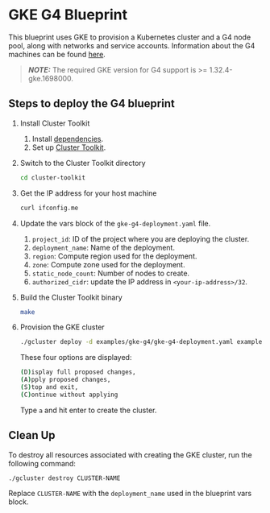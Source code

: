 # GKE G4 Blueprint

This blueprint uses GKE to provision a Kubernetes cluster and a G4 node pool, along with networks and service accounts. Information about the G4 machines can be found [here](https://cloud.google.com/blog/products/compute/introducing-g4-vm-with-nvidia-rtx-pro-6000).

> **_NOTE:_** The required GKE version for G4 support is >= 1.32.4-gke.1698000.

## Steps to deploy the G4 blueprint

1. Install Cluster Toolkit
    1. Install [dependencies](https://cloud.google.com/cluster-toolkit/docs/setup/install-dependencies).
    1. Set up [Cluster Toolkit](https://cloud.google.com/cluster-toolkit/docs/setup/configure-environment).
1. Switch to the Cluster Toolkit directory

   ```sh
   cd cluster-toolkit
   ```

1. Get the IP address for your host machine

   ```sh
   curl ifconfig.me
   ```

1. Update the vars block of the `gke-g4-deployment.yaml` file.
    1. `project_id`: ID of the project where you are deploying the cluster.
    1. `deployment_name`: Name of the deployment.
    1. `region`: Compute region used for the deployment.
    1. `zone`: Compute zone used for the deployment.
    1. `static_node_count`: Number of nodes to create.
    1. `authorized_cidr`: update the IP address in `<your-ip-address>/32`.
1. Build the Cluster Toolkit binary

   ```sh
   make
   ```

1. Provision the GKE cluster

   ```sh
   ./gcluster deploy -d examples/gke-g4/gke-g4-deployment.yaml examples/gke-g4/gke-g4.yaml
   ```

   These four options are displayed:

   ```sh
   (D)isplay full proposed changes,
   (A)pply proposed changes,
   (S)top and exit,
   (C)ontinue without applying
   ```

   Type `a` and hit enter to create the cluster.

## Clean Up
To destroy all resources associated with creating the GKE cluster, run the following command:

```sh
./gcluster destroy CLUSTER-NAME
```

Replace `CLUSTER-NAME` with the `deployment_name` used in the blueprint vars block.
